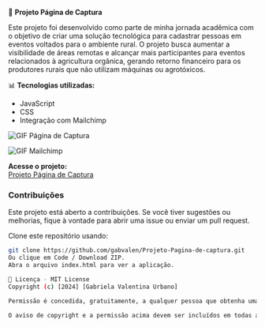 🚀 **Projeto Página de Captura**

Este projeto foi desenvolvido como parte de minha jornada acadêmica com o objetivo de criar uma solução tecnológica para cadastrar pessoas em eventos voltados para o ambiente rural. O projeto busca aumentar a visibilidade de áreas remotas e alcançar mais participantes para eventos relacionados à agricultura orgânica, gerando retorno financeiro para os produtores rurais que não utilizam máquinas ou agrotóxicos.

📊 **Tecnologias utilizadas:**

- JavaScript
- CSS
- Integração com Mailchimp

![GIF Página de Captura](https://github.com/gabvalen/Projeto-Pagina-de-captura/blob/1e693f14b3b26e752ff8e375635f5a5246e8a4c6/GIF%20p%C3%A1gina%20de%20captura.gif?raw=true)

![GIF Mailchimp](https://github.com/gabvalen/Projeto-Pagina-de-captura/blob/1e693f14b3b26e752ff8e375635f5a5246e8a4c6/gifMailchimp.gif?raw=true)

**Acesse o projeto:**  
[Projeto Página de Captura](https://gabvalen.github.io/Projeto-Pagina-de-captura/index.html)

### Contribuições
Este projeto está aberto a contribuições. Se você tiver sugestões ou melhorias, fique à vontade para abrir uma issue ou enviar um pull request.

Clone este repositório usando:
```bash
git clone https://github.com/gabvalen/Projeto-Pagina-de-captura.git
Ou clique em Code / Download ZIP.
Abra o arquivo index.html para ver a aplicação.

📝 Licença - MIT License
Copyright (c) [2024] [Gabriela Valentina Urbano]

Permissão é concedida, gratuitamente, a qualquer pessoa que obtenha uma cópia deste software e dos arquivos de documentação associados, para lidar no software sem restrições, incluindo, sem limitação, os direitos de usar, copiar, modificar, fundir, publicar, distribuir, sublicenciar e/ou vender cópias do software, e para permitir que as pessoas a quem o software é fornecido faça o mesmo, sujeito às seguintes condições:

O aviso de copyright e a permissão acima devem ser incluídos em todas as cópias ou partes substanciais do software.
